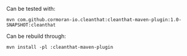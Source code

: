 Can be tested with:

    mvn com.github.cormoran-io.cleanthat:cleanthat-maven-plugin:1.0-SNAPSHOT:cleanthat

Can be rebuild through:

    mvn install -pl :cleanthat-maven-plugin